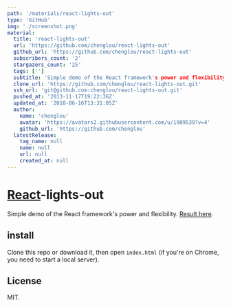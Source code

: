 ```yaml
---
path: '/materials/react-lights-out'
type: 'GitHub'
img: './screenshot.png'
material:
  title: 'react-lights-out'
  url: 'https://github.com/chenglou/react-lights-out'
  github_url: 'https://github.com/chenglou/react-lights-out'
  subscribers_count: '2'
  stargazers_count: '25'
  tags: ['']
  subtitle: 'Simple demo of the React framework's power and flexibility.'
  clone_url: 'https://github.com/chenglou/react-lights-out.git'
  ssh_url: 'git@github.com:chenglou/react-lights-out.git'
  pushed_at: '2013-11-17T19:22:36Z'
  updated_at: '2018-06-16T13:31:05Z'
  author:
    name: 'chenglou'
    avatar: 'https://avatars2.githubusercontent.com/u/1909539?v=4'
    github_url: 'https://github.com/chenglou'
  latestRelease:
    tag_name: null
    name: null
    url: null
    created_at: null
---
```

# [React](http://facebook.github.io/react/)-lights-out

Simple demo of the React framework's power and flexibility. [Result here](http://chenglou.github.io/react-lights-out/).

## install

Clone this repo or download it, then open `index.html` (if you're on Chrome, you need to start a local server).

## License

MIT.
